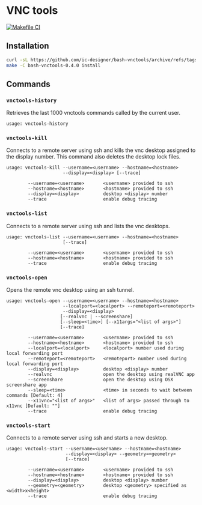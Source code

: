 # VNC tools
[![Makefile CI](https://github.com/ic-designer/bash-vnctools/actions/workflows/makefile.yml/badge.svg)](https://github.com/ic-designer/bash-vnctools/actions/workflows/makefile.yml)

## Installation

```bash
curl -sL https://github.com/ic-designer/bash-vnctools/archive/refs/tags/0.4.0.tar.gz | tar xz
make -C bash-vnctools-0.4.0 install
```

## Commands

### `vnctools-history`

Retrieves the last 1000 vnctools commands called by the current user.

```
usage: vnctools-history
```


### `vnctools-kill`

Connects to a remote server using ssh and kills the vnc desktop assigned to the display number.
This command also deletes the desktop lock files.

```
usage: vnctools-kill --username=<username> --hostname=<hostname>
                     --display=<display> [--trace]

        --username=<username>       <username> provided to ssh
        --hostname=<hostname>       <hostname> provided to ssh
        --display=<display>         desktop <display> number
        --trace                     enable debug tracing
```


### `vnctools-list`

Connects to a remote server using ssh and lists the vnc desktops.

```
usage: vnctools-list --username=<username> --hostname=<hostname>
                     [--trace]

        --username=<username>       <username> provided to ssh
        --hostname=<hostname>       <hostname> provided to ssh
        --trace                     enable debug tracing

```


### `vnctools-open`

Opens the remote vnc desktop using an ssh tunnel.

```
usage: vnctools-open --username=<username> --hostname=<hostname>
                     --localport=<localport> --remoteport=<remoteport>
                     --display=<display>
                    [--realvnc | --screenshare]
                    [--sleep=<time>] [--x11args="<list of args>"]
                    [--trace]

        --username=<username>       <username> provided to ssh
        --hostname=<hostname>       <hostname> provided to ssh
        --localport=<localport>     <localport> number used during local forwarding port
        --remoteport=<remoteport>   <remoteport> number used during local forwarding port
        --display=<display>         desktop <display> number
        --realvnc                   open the desktop using realVNC app
        --screenshare               open the desktop using OSX screenshare app
        --sleep=<time>              <time> in seconds to wait between commands [Default: 4]
        --x11vnc="<list of args>"   <list of args> passed through to x11vnc [Default: ""]
        --trace                     enable debug tracing

```


### `vnctools-start`

Connects to a remote server using ssh and starts a new desktop.

```
usage: vnctools-start --username=<username> --hostname=<hostname>
                      --display=<display> --geometry=<geometry>
                      [--trace]

        --username=<username>       <username> provided to ssh
        --hostname=<hostname>       <hostname> provided to ssh
        --display=<display>         desktop <display> number
        --geometry=<geometry>       desktop <geometry> specified as <width>x<height>
        --trace                     enable debug tracing

```

